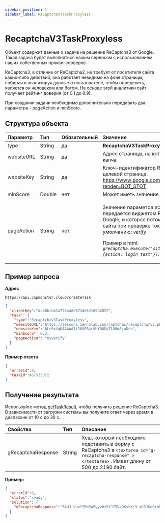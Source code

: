 ```yaml
---
sidebar_position: 1
sidebar_label: ReCaptchaV3TaskProxyless
---
```



# RecaptchaV3TaskProxyless
Объект содержит данные о задаче на решение ReCaptcha3 от Google. Такая задача будет выполняться нашим сервисом с использованием наших собственных прокси-серверов.

ReCaptcha3, в отличие от ReCaptcha2, не требует от посетителя сайта каких-либо действий, она работает невидимо на фоне страницы, собирая и анализируя данные о пользователе, чтобы определить, является он человеком или ботом. На основе этой аналитики сайт получает рейтинг доверия (от 0.1 до 0.9). 

При создании задачи необходимо дополнительно передавать два параметра - pageAction и minScore.

## **Структура объекта**

|**Параметр**|**Тип**|**Обязательный**|**Значение**|
| :- | :- | :- | :- |
|type|String|да|**RecaptchaV3TaskProxyless**|
|websiteURL|String|да|Адрес страницы, на которой решается капча|
|websiteKey|String|да|Ключ-идентификатор ReCaptcha3 на целевой странице.<br/>https://www.google.com/recaptcha/api.js?render=ВОТ_ЭТОТ|
|minScore|Double|нет|Может иметь значение от 0.1 до 0.9.|
|pageAction|String|нет|<p>Значение параметра action, которое передаётся виджетом ReCaptcha в Google, и которое потом видит владелец сайта при проверке токена. Значение по умолчанию: *verify*</p><p>Пример в html:<br/>*`grecaptcha.execute('site_key', {action:'login_test'})`*.</p>|

## **Пример запроса**

**Адрес** 
```http
https://api.capmonster.cloud/createTask
```

```json
{
  "clientKey":"dce6bcbb1a728ea8d871de6d169a2057",
  "task": {
    "type":"RecaptchaV3TaskProxyless",
    "websiteURL":"https://lessons.zennolab.com/captchas/recaptcha/v3.php?level=beta",
    "websiteKey":"6Le0xVgUAAAAAIt20XEB4rVhYOODgTl00d8juDob",
    "minScore": 0.3,
    "pageAction": "myverify"
  }
}
```

**Пример ответа**

```json
{
  "errorId":0,
  "taskId":407533072
}
```
## **Получение результата**
Используйте метод [getTaskResult](../api/methods/get-task-result.md), чтобы получить решение ReCaptcha3. В зависимости от загрузки системы вы получите ответ через время в диапазоне от 10 с до 30 с.

|**Свойство**|**Тип**|**Описание**|
| :- | :- | :- |
|gRecaptchaResponse|String|Хеш, который необходимо подставить в форму с ReCaptcha3 в  `<textarea id="g-recaptcha-response" ></textarea>` . Имеет длину от 500 до 2190 байт.|

**Пример:**

```json
{
  "errorId":0,
  "status":"ready",
  "solution": {
    "gRecaptchaResponse":"3AHJ_VuvYIBNBW5yyv0zRYJ75VkOKvhKj9_xGBJKnQimF72rfoq3Iy-DyGHMwLAo6a3"
  }
}
```